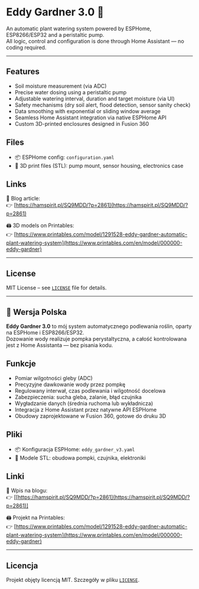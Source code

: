 # Eddy Gardner 3.0 🌱

An automatic plant watering system powered by ESPHome, ESP8266/ESP32 and a peristaltic pump.  
All logic, control and configuration is done through Home Assistant — no coding required.

---

## Features
- Soil moisture measurement (via ADC)
- Precise water dosing using a peristaltic pump
- Adjustable watering interval, duration and target moisture (via UI)
- Safety mechanisms (dry soil alert, flood detection, sensor sanity check)
- Data smoothing with exponential or sliding window average
- Seamless Home Assistant integration via native ESPHome API
- Custom 3D-printed enclosures designed in Fusion 360

## Files
- 📦 ESPHome config: `configuration.yaml`
- 📎 3D print files (STL): pump mount, sensor housing, electronics case

## Links

🔧 Blog article:  
👉 [https://hamspirit.pl/SQ9MDD/?p=2861](https://hamspirit.pl/SQ9MDD/?p=2861)

🖨️ 3D models on Printables:  
👉 [https://www.printables.com/model/1291528-eddy-gardner-automatic-plant-watering-system](https://www.printables.com/en/model/000000-eddy-gardner)

---

## License

MIT License – see [`LICENSE`](LICENSE) file for details.

---

## 📘 Wersja Polska

**Eddy Gardner 3.0** to mój system automatycznego podlewania roślin, oparty na ESPHome i ESP8266/ESP32.  
Dozowanie wody realizuje pompka perystaltyczna, a całość kontrolowana jest z Home Assistanta — bez pisania kodu.

## Funkcje
- Pomiar wilgotności gleby (ADC)
- Precyzyjne dawkowanie wody przez pompkę
- Regulowany interwał, czas podlewania i wilgotność docelowa
- Zabezpieczenia: sucha gleba, zalanie, błąd czujnika
- Wygładzanie danych (średnia ruchoma lub wykładnicza)
- Integracja z Home Assistant przez natywne API ESPHome
- Obudowy zaprojektowane w Fusion 360, gotowe do druku 3D

## Pliki
- 📦 Konfiguracja ESPHome: `eddy_gardner_v3.yaml`
- 📎 Modele STL: obudowa pompki, czujnika, elektroniki

## Linki

🔧 Wpis na blogu:  
👉 [[https://hamspirit.pl/SQ9MDD/?p=2861](https://hamspirit.pl/SQ9MDD/?p=2861)]

🖨️ Projekt na Printables:  
👉 [https://www.printables.com/model/1291528-eddy-gardner-automatic-plant-watering-system](https://www.printables.com/en/model/000000-eddy-gardner)

---

## Licencja

Projekt objęty licencją MIT. Szczegóły w pliku [`LICENSE`](LICENSE).
